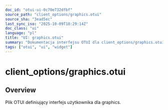 ```yaml
---
doc_id: "otui-ui-0c70e732dfbf"
source_path: "client_options/graphics.otui"
source_sha: "3ead5ec"
last_sync_iso: "2025-10-09T10:29:14Z"
doc_class: "ui"
language: "pl"
title: "UI: graphics.otui"
summary: "Dokumentacja interfejsu OTUI dla client_options/graphics.otui"
tags: ["otui", "ui", "widget"]
---
```


# client_options/graphics.otui

## Overview

Plik OTUI definiujący interfejs użytkownika dla graphics.
